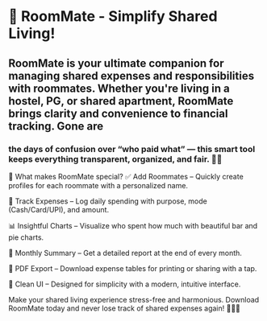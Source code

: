 # 🏡 RoomMate - Simplify Shared Living!
## RoomMate is your ultimate companion for managing shared expenses and responsibilities with roommates. Whether you're living in a hostel, PG, or shared apartment, RoomMate brings clarity and convenience to financial tracking. Gone are 
### the days of confusion over “who paid what” — this smart tool keeps everything transparent, organized, and fair. 💸✨

📲 What makes RoomMate special?
✅ Add Roommates – Quickly create profiles for each roommate with a personalized name.

🧾 Track Expenses – Log daily spending with purpose, mode (Cash/Card/UPI), and amount.

📊 Insightful Charts – Visualize who spent how much with beautiful bar and pie charts.

📅 Monthly Summary – Get a detailed report at the end of every month.

📂 PDF Export – Download expense tables for printing or sharing with a tap.

🎨 Clean UI – Designed for simplicity with a modern, intuitive interface.

Make your shared living experience stress-free and harmonious.
Download RoomMate today and never lose track of shared expenses again! 👫👬💼
